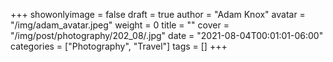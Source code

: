 +++
showonlyimage = false
draft = true
author = "Adam Knox"
avatar = "/img/adam_avatar.jpeg"
weight = 0
title = ""
cover = "/img/post/photography/202_08/.jpg"
date = "2021-08-04T00:01:01-06:00"
categories = ["Photography", "Travel"]
tags = []
+++
<!--more-->
